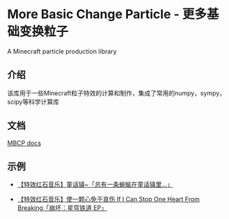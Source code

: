 # More Basic Change Particle - 更多基础变换粒子
A Minecraft particle production library

## 介绍
该库用于一些Minecraft粒子特效的计算和制作，集成了常用的numpy，sympy，scipy等科学计算库

## 文档
[MBCP docs](https://mbcp.sfkm.me)

## 示例
- [【特效红石音乐】童话镇~「总有一条蜿蜒在童话镇里...」](https://www.bilibili.com/video/BV1xE4m1d72j)

- [【特效红石音乐】使一颗心免于哀伤 If I Can Stop One Heart From Breaking「崩坏：星穹铁道 EP」](https://www.bilibili.com/video/BV1B1421t7i3)
